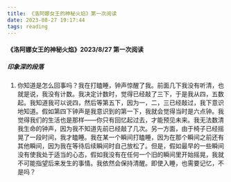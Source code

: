```yaml
---
title: 《洛阿娜女王的神秘火焰》第一次阅读
date: 2023-08-27 19:17:44
tags: reading
---
```


#### 《洛阿娜女王的神秘火焰》2023/8/27 第一次阅读

##### 印象深的段落

1. 你知道是怎么回事吗？我在打瞌睡，钟声惊醒了我。前面几下我没有听清，也就是说，我没有计数。我决定计数时，觉得已经敲了三下，于是我从四，五数起。我知道我可以说四，然后等第五下，因为一，二，三已经敲过，我下意识地知道。假如第四下钟声是我意识到的第一下，我就会觉得当时是六点钟。我觉得我们的生活也是那样——你只有回忆起过去，才能预见未来。我无法数清我生命的钟声，因为我不知道先前已经敲了几次。另一方面，由于椅子已经摇晃了一段时间，我才瞌睡。我在某一个瞬间打瞌睡，因为在那个瞬间之前还有其他瞬间，因为我在等待后续瞬间时自己放松了。但是，假如最早的一些瞬间没有使我处于适当的心态，假如我没有在任何一个旧的瞬间里开始摇晃，我就不可能指望后来发生的事情。我依然会保持清醒。即使入睡，也需要记忆，不是吗？
